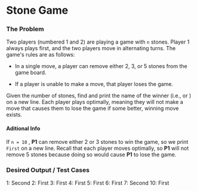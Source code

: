 # Stone Game

### The Problem

Two players (numbered 1 and 2) are playing a game with ```n``` stones. Player 1 always plays first, and the two players move in alternating turns. The game's rules are as follows:

* In a single move, a player can remove either 2, 3, or 5 stones from the game board.

* If a player is unable to make a move, that player loses the game.

Given the number of stones, find and print the name of the winner (i.e.,  or ) on a new line. Each player plays optimally, meaning they will not make a move that causes them to lose the game if some better, winning move exists.

#### Aditional Info

If ```n = 10``` , **P1** can remove either 2 or 3 stones to win the game, so we print ```First``` on a new line. Recall that each player moves optimally, so **P1** will not remove 5 stones because doing so would cause **P1** to lose the game.

### Desired Output / Test Cases

1:  Second
2:  First
3:  First
4:  First
5:  First
6:  First
7:  Second
10: First
